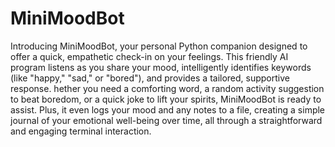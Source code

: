 # MiniMoodBot
Introducing MiniMoodBot, your personal Python companion designed to offer a quick, empathetic check-in on your feelings. 
This friendly AI program listens as you share your mood, intelligently identifies keywords (like "happy," "sad," or "bored"), and provides a tailored, supportive response. 
hether you need a comforting word, a random activity suggestion to beat boredom, or a quick joke to lift your spirits, MiniMoodBot is ready to assist.
 Plus, it even logs your mood and any notes to a file, creating a simple journal of your emotional well-being over time, all through a straightforward and engaging terminal interaction.
